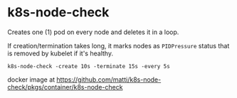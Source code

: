 # k8s-node-check

Creates one (1) pod on every node and deletes it in a loop.

If creation/termination takes long, it marks nodes as `PIDPressure` status that is removed by kubelet if it's healthy.

```console
k8s-node-check -create 10s -terminate 15s -every 5s
```

docker image at <https://github.com/matti/k8s-node-check/pkgs/container/k8s-node-check>
